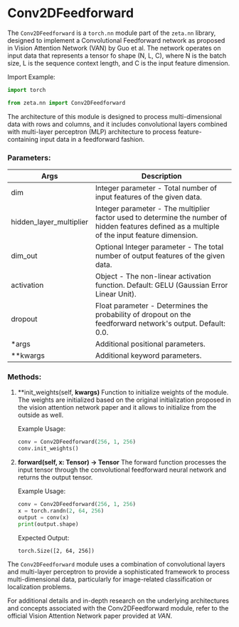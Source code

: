 
# Conv2DFeedforward

The `Conv2DFeedforward` is a `torch.nn` module part of the `zeta.nn` library, designed to implement a Convolutional Feedforward network as proposed in Vision Attention Network (VAN) by Guo et al. The network operates on input data that represents a tensor fo shape (N, L, C), where N is the batch size, L is the sequence context length, and C is the input feature dimension.

Import Example:
```python
import torch

from zeta.nn import Conv2DFeedforward
```

The architecture of this module is designed to process multi-dimensional data with rows and columns, and it includes convolutional layers combined with multi-layer perceptron (MLP) architecture to process feature-containing input data in a feedforward fashion.

### Parameters:

| Args                    | Description                                                                                                                                     |
|-------------------------|-------------------------------------------------------------------------------------------------------------------------------------------------|
| dim                     | Integer parameter - Total number of input features of the given data.                                                                          |
| hidden_layer_multiplier | Integer parameter - The multiplier factor used to determine the number of hidden features defined as a multiple of the input feature dimension.  |
| dim_out                 | Optional Integer parameter - The total number of output features of the given data.                                                             |
| activation              | Object - The non-linear activation function. Default: GELU (Gaussian Error Linear Unit).                                                        |
| dropout                 | Float parameter - Determines the probability of dropout on the feedforward network's output. Default: 0.0.                                       |
| \*args                  | Additional positional parameters.                                                                                                                |
| \*\*kwargs              | Additional keyword parameters.                                                                                                                   |

### Methods:

1. **init_weights(self, **kwargs)**
    Function to initialize weights of the module. The weights are initialized based on the original initialization proposed in the vision attention network paper and it allows to initialize from the outside as well.

    Example Usage:
    ```python
    conv = Conv2DFeedforward(256, 1, 256)
    conv.init_weights()
    ```

2. **forward(self, x: Tensor) -> Tensor**
    The forward function processes the input tensor through the convolutional feedforward neural network and returns the output tensor.

    Example Usage:
    ```python
    conv = Conv2DFeedforward(256, 1, 256)
    x = torch.randn(2, 64, 256)
    output = conv(x)
    print(output.shape)
    ```
    Expected Output:
    ```
    torch.Size([2, 64, 256])
    ```

The `Conv2DFeedforward` module uses a combination of convolutional layers and multi-layer perceptron to provide a sophisticated framework to process multi-dimensional data, particularly for image-related classification or localization problems.

For additional details and in-depth research on the underlying architectures and concepts associated with the Conv2DFeedforward module, refer to the official Vision Attention Network paper provided at _VAN_.
